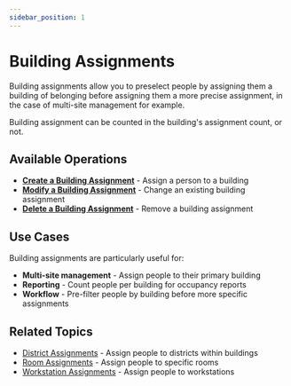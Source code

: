 ```yaml
---
sidebar_position: 1
---
```


# Building Assignments

Building assignments allow you to preselect people by assigning them a building of belonging before assigning them a more precise assignment, in the case of multi-site management for example.

Building assignment can be counted in the building's assignment count, or not.

## Available Operations

- **[Create a Building Assignment](./create)** - Assign a person to a building
- **[Modify a Building Assignment](./edit)** - Change an existing building assignment  
- **[Delete a Building Assignment](./delete)** - Remove a building assignment

## Use Cases

Building assignments are particularly useful for:

- **Multi-site management** - Assign people to their primary building
- **Reporting** - Count people per building for occupancy reports
- **Workflow** - Pre-filter people by building before more specific assignments

## Related Topics

- [District Assignments](../dimensiontoperson) - Assign people to districts within buildings
- [Room Assignments](../roomaffectation) - Assign people to specific rooms
- [Workstation Assignments](../workplaceaffectation) - Assign people to workstations

